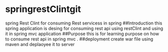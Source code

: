 # springrestClintgit
spring Rest Clint for consuming Rest servicess in spring 
##Introduction
this spring application is desing for consuming rest api using restClint and using it in spring mvc application 
##Purpose
this is for learning purpose on how to consume rest api in spring mvc .
##deployment
create war file using maven and deplaoyee it to server
